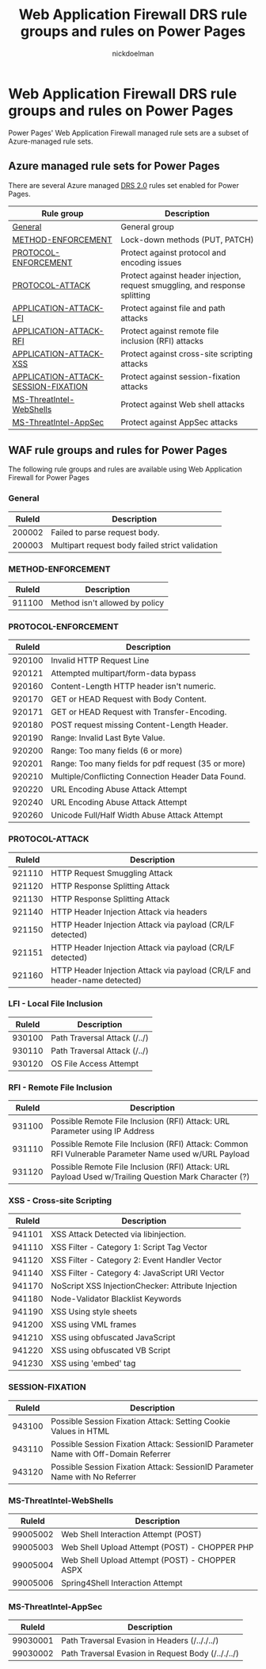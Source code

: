﻿---
title: Web Application Firewall DRS rule groups and rules on Power Pages
description: Learn about Web Application Firewall DRS rule groups and rules on Power Pages.
author: nickdoelman
ms.topic: conceptual
ms.custom: 
ms.date: 09/14/2022
ms.author: ndoelman
ms.reviewer: ndoelman
contributors:
    - nickdoelman
    - ProfessorKendrick
---

# Web Application Firewall DRS rule groups and rules on Power Pages

Power Pages' Web Application Firewall managed rule sets are a subset of Azure-managed rule sets.

## Azure managed rule sets for Power Pages

There are several Azure managed [DRS 2.0](/azure/web-application-firewall/afds/waf-front-door-drs?tabs=drs20#drs-20) rules set enabled for Power Pages.

| **Rule group**                                           | **Description**                                                             |
|----------------------------------------------------------|-----------------------------------------------------------------------------|
| [General](#general)                                      | General group                                                               |
| [METHOD-ENFORCEMENT](#method-enforcement)                | Lock-down methods (PUT, PATCH)                                              |
| [PROTOCOL-ENFORCEMENT](#protocol-enforcement)            | Protect against protocol and encoding issues                                |
| [PROTOCOL-ATTACK](#protocol-attack)                      | Protect against header injection, request smuggling, and response splitting |
| [APPLICATION-ATTACK-LFI](#lfi---local-file-inclusion)    | Protect against file and path attacks                                       |
| [APPLICATION-ATTACK-RFI](#rfi---remote-file-inclusion)   | Protect against remote file inclusion (RFI) attacks                         |
| [APPLICATION-ATTACK-XSS](#xss---cross-site-scripting)    | Protect against cross-site scripting attacks                                |
| [APPLICATION-ATTACK-SESSION-FIXATION](#session-fixation) | Protect against session-fixation attacks                                    |
| [MS-ThreatIntel-WebShells](#ms-threatintel-webshells)    | Protect against Web shell attacks                                           |
| [MS-ThreatIntel-AppSec](#ms-threatintel-appsec)          | Protect against AppSec attacks                                              |

## WAF rule groups and rules for Power Pages

The following rule groups and rules are available using Web Application Firewall for Power Pages

### General

| **RuleId** | **Description**                                 |
|------------|-------------------------------------------------|
| 200002     | Failed to parse request body.                   |
| 200003     | Multipart request body failed strict validation |

### METHOD-ENFORCEMENT

| **RuleId** | **Description**                 |
|------------|---------------------------------|
| 911100     | Method isn't allowed by policy |

### PROTOCOL-ENFORCEMENT

| **RuleId** | **Description**                                     |
|------------|-----------------------------------------------------|
| 920100     | Invalid HTTP Request Line                           |
| 920121     | Attempted multipart/form-data bypass                |
| 920160     | Content-Length HTTP header isn't numeric.          |
| 920170     | GET or HEAD Request with Body Content.              |
| 920171     | GET or HEAD Request with Transfer-Encoding.         |
| 920180     | POST request missing Content-Length Header.         |
| 920190     | Range: Invalid Last Byte Value.                     |
| 920200     | Range: Too many fields (6 or more)                  |
| 920201     | Range: Too many fields for pdf request (35 or more) |
| 920210     | Multiple/Conflicting Connection Header Data Found.  |
| 920220     | URL Encoding Abuse Attack Attempt                   |
| 920240     | URL Encoding Abuse Attack Attempt                   |
| 920260     | Unicode Full/Half Width Abuse Attack Attempt        |

### PROTOCOL-ATTACK

| **RuleId** | **Description**                                                           |
|------------|---------------------------------------------------------------------------|
| 921110     | HTTP Request Smuggling Attack                                             |
| 921120     | HTTP Response Splitting Attack                                            |
| 921130     | HTTP Response Splitting Attack                                            |
| 921140     | HTTP Header Injection Attack via headers                                  |
| 921150     | HTTP Header Injection Attack via payload (CR/LF detected)                 |
| 921151     | HTTP Header Injection Attack via payload (CR/LF detected)                 |
| 921160     | HTTP Header Injection Attack via payload (CR/LF and header-name detected) |

### LFI - Local File Inclusion

| **RuleId** | **Description**              |
|------------|------------------------------|
| 930100     | Path Traversal Attack (/../) |
| 930110     | Path Traversal Attack (/../) |
| 930120     | OS File Access Attempt       |

### RFI - Remote File Inclusion

| **RuleId** | **Description**                                                                                      |
|------------|------------------------------------------------------------------------------------------------------|
| 931100     | Possible Remote File Inclusion (RFI) Attack: URL Parameter using IP Address                          |
| 931110     | Possible Remote File Inclusion (RFI) Attack: Common RFI Vulnerable Parameter Name used w/URL Payload |
| 931120     | Possible Remote File Inclusion (RFI) Attack: URL Payload Used w/Trailing Question Mark Character (?) |

### XSS - Cross-site Scripting

| **RuleId** | **Description**                                    |
|------------|----------------------------------------------------|
| 941101     | XSS Attack Detected via libinjection.              |
| 941110     | XSS Filter - Category 1: Script Tag Vector         |
| 941120     | XSS Filter - Category 2: Event Handler Vector      |
| 941140     | XSS Filter - Category 4: JavaScript URI Vector     |
| 941170     | NoScript XSS InjectionChecker: Attribute Injection |
| 941180     | Node-Validator Blacklist Keywords                  |
| 941190     | XSS Using style sheets                             |
| 941200     | XSS using VML frames                               |
| 941210     | XSS using obfuscated JavaScript                    |
| 941220     | XSS using obfuscated VB Script                     |
| 941230     | XSS using 'embed' tag                              |

### SESSION-FIXATION

| **RuleId** | **Description**                                                                     |
|------------|-------------------------------------------------------------------------------------|
| 943100     | Possible Session Fixation Attack: Setting Cookie Values in HTML                     |
| 943110     | Possible Session Fixation Attack: SessionID Parameter Name with Off-Domain Referrer |
| 943120     | Possible Session Fixation Attack: SessionID Parameter Name with No Referrer         |

### MS-ThreatIntel-WebShells

| **RuleId** | **Description**                                |
|------------|------------------------------------------------|
| 99005002   | Web Shell Interaction Attempt (POST)           |
| 99005003   | Web Shell Upload Attempt (POST) - CHOPPER PHP  |
| 99005004   | Web Shell Upload Attempt (POST) - CHOPPER ASPX |
| 99005006   | Spring4Shell Interaction Attempt               |

### MS-ThreatIntel-AppSec

| **RuleId** | **Description**                                    |
|------------|----------------------------------------------------|
| 99030001   | Path Traversal Evasion in Headers (/.././../)      |
| 99030002   | Path Traversal Evasion in Request Body (/.././../) |
